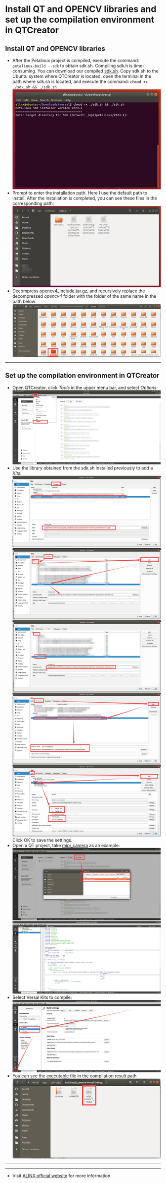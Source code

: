 # Install QT and OPENCV libraries and set up the compilation environment in QTCreator
## Install QT and OPENCV libraries
- After the Petalinux project is compiled, execute the command: `petalinux-build --sdk` to obtain sdk.sh. Compiling sdk.h is time-consuming. You can download our compiled [sdk.sh](http://www.alinx.vip:81/extra_support%2F2023_2_sdk_sh%2Fsdk.sh). Copy sdk.sh to the Ubuntu system where QTCreator is located, open the terminal in the path where sdk.sh is located, and execute the command:
`chmod +x ./sdk.sh && ./sdk.sh`
![](../images/60.png)
- Prompt to enter the installation path. Here I use the default path to install. After the installation is completed, you can see these files in the corresponding path:\
![](../images/61.png)
- Decompress [opencv4_include.tar.gz](../../libs/opencv4_include.tar.gz), and recursively replace the decompressed *opencv4* folder with the folder of the same name in the path below:\
![](../images/62.png)

---
## Set up the compilation environment in QTCreator

- Open QTCreator, click *Tools* in the upper menu bar, and select *Options*:
![](../images/63.png)
- Use the library obtained from the sdk.sh installed previously to add a *Kits*:
![](../images/64.png)\
![](../images/65.png)\
![](../images/66.png)\
![](../images/67.png)\
![](../images/68.png)\
Click OK to save the settings.
- Open a QT project, take [mipi_camera](../../applications/qtProject/mipi_camera) as an example:\
![](../images/69.png)\
![](../images/70.png)
- Select Versal Kits to compile:\
![](../images/71.png)
- You can see the executable file in the compilation result path\
![](../images/72.png)

---
---
- Visit [ALINX official website](https://www.alinx.com) for more information.


